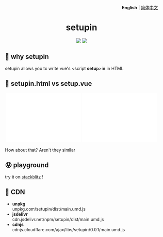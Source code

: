 <p align="right">
  <b>English</b> | <a href="./README.zh-CN.md">简体中文</a>
</p>

<h1 align="center">setupin</h1>

<p align="center">
<a href="https://npmjs.com/package/setupin"><img src="https://img.shields.io/npm/v/setupin"></a>
<a href="https://stackblitz.com/edit/setupin-sample?file=index.html"><img src="https://img.shields.io/badge/Open%20in%20StackBlitz-blue"></a>
</p>

## 🤔 why setupin

setupin allows you to write vue's \<script **setup**>**in** in HTML

## 🤯 setupin.html vs setup.vue

<p align="center">
  <img src="/docs/svgs/setup.vue.svg" width="49%">
  <img src="/docs/svgs/setupin.html.svg" width="49%">
</p>

 How about that? Aren't they similar

## 😝 playground

try it on
[stackblitz](https://stackblitz.com/edit/setupin-sample?file=index.html)
!

## 🥐 CDN

- **unpkg**\
  unpkg.com/setupin/dist/main.umd.js
- **jsdelivr**\
  cdn.jsdelivr.net/npm/setupin/dist/main.umd.js
- **cdnjs**\
  cdnjs.cloudflare.com/ajax/libs/setupin/0.0.1/main.umd.js

